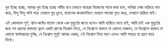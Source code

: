 খুব ইচ্ছে হচ্ছে, আমার খুব ইচ্ছে হচ্ছে গভীর বনে যেখানে গাছেরা নিজেদের সাথে কথা বলে, পাখিরা লেজ নাড়িয়ে গান করে, বিন্দু বিন্দু পানি পড়ে যেখানে সুর তুলে, বাতাসের ঝনঝনানিতে যেখানে পাতারা নৃত্য করে, সেখানে হারিয়ে যাই।

এই কোলাহল পুর্ণ, শ্বাস-কষ্টের বাতাস থেকে এক মুহুর্তের জন্যে হলেও আমি হারিয়ে যেতে চাই, আমি চাই এক মুহুর্তের জন্য সব ধরনের বাস্তবতা ভুলে একটা প্রাণের নিঃশ্বাস নিতে, যে নিঃশ্বাসে থাকবে না কোনো ভেজাল, যে নিঃশ্বাসে থাকবে না কোনো স্বার্থপরতার দুর্গন্ধ, যে নিঃশ্বাস শুধুই আমার একার, এই নিঃশ্বাস নিয়ে মরণ এলেও আমি সাধরে তা গ্রহণ করে নিবো।